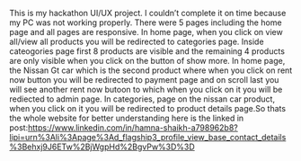 This is my hackathon UI/UX project. I couldn’t complete it on time because my PC was not working properly.
There were 5 pages including the home page and all pages are responsive. In home page, when you click on view all/view all products you will be redirected to categories page. Inside cateogories page first 8 products are visible and the remaining 4 products are only visible when you click on the button of show more. In home page, the Nissan Gt car which is the second product where when you click on rent now button you will be redirected to payment page and on scroll last you will see another rent now butoon to which when you click on it you will be rediected to admin page. In categories, page on the nissan car product, when you click on it you will be redirected to product details page.So thats the whole website for better understanding here is the linked in post:https://www.linkedin.com/in/hamna-shaikh-a798962b8?lipi=urn%3Ali%3Apage%3Ad_flagship3_profile_view_base_contact_details%3Behxj9J6ETw%2BjWgpHd%2BgvPw%3D%3D